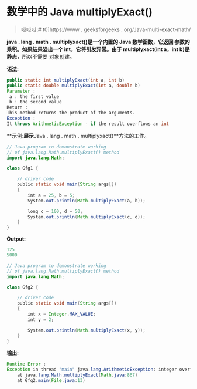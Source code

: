 # 数学中的 Java multiplyExact()

> 哎哎哎:# t0]https://www . geeksforgeeks . org/Java-multi-exact-math/

**java . lang . math . multiplyxact()**是一个内置的 Java 数学函数，它返回
参数的乘积。如果结果溢出一个 int，它将引发异常。由于 multiplyxact(int a，int b)是**静态**，所以不需要
对象创建。

**语法:**

```java
public static int multiplyExact(int a, int b)
public static double multiplyExact(int a, double b)
Parameter :
 a : the first value
 b : the second value
Return :
This method returns the product of the arguments.
Exception :
It throws ArithmeticException - if the result overflows an int

```

**示例:**展示**Java . lang . math . multiplyxact()**方法的工作。

```java
// Java program to demonstrate working
// of java.lang.Math.multiplyExact() method
import java.lang.Math;

class Gfg1 {

    // driver code
    public static void main(String args[])
    {
        int a = 25, b = 5;
        System.out.println(Math.multiplyExact(a, b));

        long c = 100, d = 50;
        System.out.println(Math.multiplyExact(c, d));
    }
}
```

**Output:**

```java
125
5000

```

```java
// Java program to demonstrate working
// of java.lang.Math.multiplyExact() method
import java.lang.Math;

class Gfg2 {

    // driver code
    public static void main(String args[])
    {
        int x = Integer.MAX_VALUE;
        int y = 2;

        System.out.println(Math.multiplyExact(x, y));
    }
}
```

**输出:**

```java
Runtime Error :
Exception in thread "main" java.lang.ArithmeticException: integer overflow
    at java.lang.Math.multiplyExact(Math.java:867)
    at Gfg2.main(File.java:13)

```